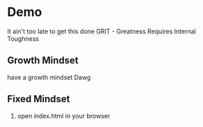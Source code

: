 # Demo

It ain't too late to get this done
GRIT - Greatness Requires Internal Toughness

## Growth Mindset

have a growth mindset Dawg

## Fixed Mindset

1. open index.html in your browser


